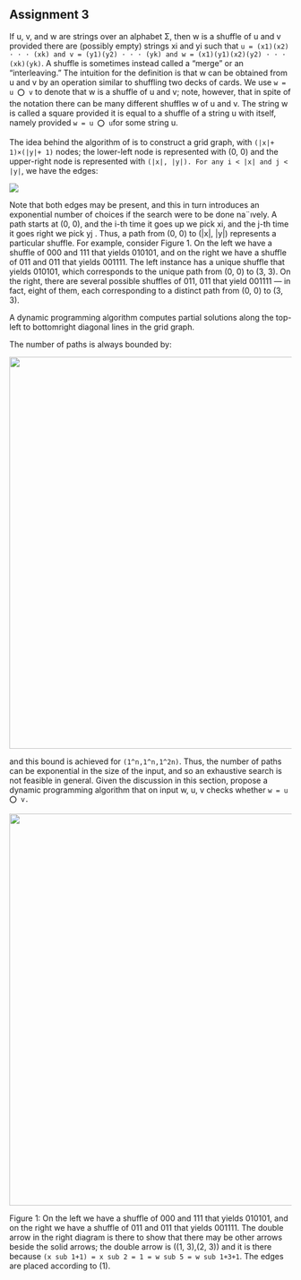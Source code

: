 ## Assignment 3

If u, v, and w are strings over an alphabet Σ, then w is a shuffle of u and v provided there
are (possibly empty) strings xi and yi such that ```u = (x1)(x2) · · · (xk) and v = (y1)(y2) · · · (yk) and
w = (x1)(y1)(x2)(y2) · · · (xk)(yk)```. A shuffle is sometimes instead called a “merge” or an “interleaving.”
The intuition for the definition is that w can be obtained from u and v by an operation similar
to shuffling two decks of cards. We use ```w = u ⭕ v``` to denote that w is a shuffle of u and v;
note, however, that in spite of the notation there can be many different shuffles w of u and v.
The string w is called a square provided it is equal to a shuffle of a string u with itself, namely
provided ```w = u ⭕ u```for some string u.

The idea behind the algorithm of is to construct a grid graph, with ```(|x|+ 1)×(|y|+ 1)``` nodes;
the lower-left node is represented with (0, 0) and the upper-right node is represented with
```(|x|, |y|). For any i < |x| and j < |y|```, we have the edges:

<img src="https://github.com/DJones0101/COMP354/blob/master/a3/image/image1.png" >

Note that both edges may be present, and this in turn introduces an exponential number of
choices if the search were to be done na¨ıvely. A path starts at (0, 0), and the i-th time it goes up we pick xi, and the j-th time it goes right we pick yj . Thus, a path from (0, 0) to (|x|, |y|) represents a particular shuffle.
For example, consider Figure 1. On the left we have a shuffle of 000 and 111 that yields
010101, and on the right we have a shuffle of 011 and 011 that yields 001111. The left
instance has a unique shuffle that yields 010101, which corresponds to the unique path from
(0, 0) to (3, 3). On the right, there are several possible shuffles of 011, 011 that yield 001111
— in fact, eight of them, each corresponding to a distinct path from (0, 0) to (3, 3).

A dynamic programming algorithm computes partial solutions along the top-left to bottomright
diagonal lines in the grid graph.

The number of paths is always bounded by:

<img src="https://github.com/DJones0101/COMP354/blob/master/a3/image/image2.png" width="700" height="700">

and this bound is achieved for ```(1^n,1^n,1^2n)```. Thus, the number of paths can be exponential in the size of the input, and so an exhaustive search is not feasible in general. Given the discussion in this section, propose a dynamic programming algorithm that on input w, u, v checks whether ```w = u ⭕ v.```

<img src="https://github.com/DJones0101/COMP354/blob/master/a3/image/image3.png" width="700" height="700">

Figure 1: On the left we have a shuffle of 000 and 111 that yields 010101, and on the right we have a shuffle of 011 and 011 that yields 001111. The double arrow in the right diagram is there to show that there may be other arrows beside the solid arrows; the double arrow is ((1, 3),(2, 3)) and it is there because ```(x sub 1+1) = x sub 2 = 1 = w sub 5 = w sub 1+3+1```. The edges are placed according to (1).